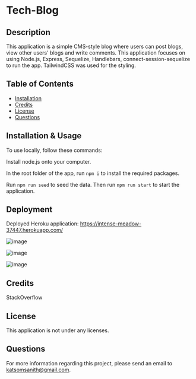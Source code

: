 # Tech-Blog

  ## Description

  This application is a simple CMS-style blog where users can post blogs, view other users' blogs and write comments. This application focuses on using Node.js, Express, Sequelize, Handlebars, connect-session-sequelize to run the app. TailwindCSS was used for the styling.

  ## Table of Contents
  
  - [Installation](#installation)
  - [Credits](#credits)
  - [License](#license)
  - [Questions](#questions)

  ## Installation & Usage

  To use locally, follow these commands:
   
  Install node.js onto your computer.
  
  In the root folder of the app, run `npm i` to install the required packages.
  
  Run `npm run seed` to seed the data. Then run `npm run start` to start the application.
  
  ## Deployment
  
  Deployed Heroku application: https://intense-meadow-37447.herokuapp.com/
  
  ![image](https://user-images.githubusercontent.com/105574653/205253011-cc49cea0-9ff3-434d-9066-5c0e608099ee.png)
  
  ![image](https://user-images.githubusercontent.com/105574653/205253073-622f9cb3-d32c-4a70-be13-dab161640d78.png)

  ![image](https://user-images.githubusercontent.com/105574653/205253120-ce6fe0f6-8202-47b9-ba66-0d264f23123f.png)

  
  ## Credits

  StackOverflow

  ## License

  This application is not under any licenses.

  ## Questions

  For more information regarding this project, please send an email to katsomsanith@gmail.com.

